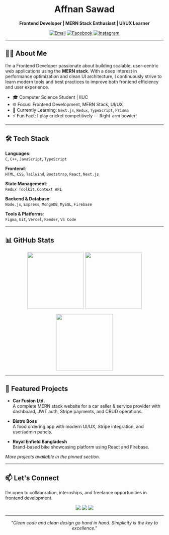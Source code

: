 <h1 align="center">Affnan Sawad</h1>
<p align="center"><strong>Frontend Developer | MERN Stack Enthusiast | UI/UX Learner</strong></p>

<p align="center">
  <a href="mailto:affnansawad2002@gmail.com"><img src="https://img.shields.io/badge/Gmail-D14836?style=flat&logo=gmail&logoColor=white" alt="Email" /></a>
  <a href="https://www.facebook.com/Affnan.sawad"><img src="https://img.shields.io/badge/Facebook-1877F2?style=flat&logo=facebook&logoColor=white" alt="Facebook" /></a>
  <a href="https://www.instagram.com/iamaffnan_sawad"><img src="https://img.shields.io/badge/Instagram-E4405F?style=flat&logo=instagram&logoColor=white" alt="Instagram" /></a>
</p>

---

## 👨‍💻 About Me

I’m a Frontend Developer passionate about building scalable, user-centric web applications using the **MERN stack**. With a deep interest in performance optimization and clean UI architecture, I continuously strive to learn modern tools and best practices to improve both frontend efficiency and user experience.

- 🎓 Computer Science Student | IIUC
- 🌐 Focus: Frontend Development, MERN Stack, UI/UX
- 🚀 Currently Learning: `Next.js`, `Redux`, `TypeScript`, `Prisma`
- ⚡ Fun Fact: I play cricket competitively — Right-arm bowler!

---

## 🛠️ Tech Stack

**Languages**:  
`C`, `C++`, `JavaScript`, `TypeScript`

**Frontend**:  
`HTML`, `CSS`, `Tailwind`, `Bootstrap`, `React`, `Next.js`

**State Management**:  
`Redux Toolkit`, `Context API`

**Backend & Database**:  
`Node.js`, `Express`, `MongoDB`, `MySQL`, `Firebase`

**Tools & Platforms**:  
`Figma`, `Git`, `Vercel`, `Render`, `VS Code`

---

## 📊 GitHub Stats

<p align="center">
  <img src="https://github-readme-stats.vercel.app/api?username=AffnanSawad&show_icons=true&theme=gruvbox&count_private=true" height="180" />
  <img src="https://github-readme-streak-stats.herokuapp.com?user=AffnanSawad&theme=gruvbox" height="180" />
</p>

<p align="center">
  <img src="https://github-readme-stats.vercel.app/api/top-langs/?username=AffnanSawad&layout=compact&theme=gruvbox" height="180" />
</p>

---

## 📂 Featured Projects

- **Car Fusion Ltd.**  
  A complete MERN stack website for a car seller & service provider with dashboard, JWT auth, Stripe payments, and CRUD operations.

- **Bistro Boss**  
  A food ordering app with modern UI/UX, Stripe integration, and user/admin panels.

- **Royal Enfield Bangladesh**  
  Brand-based bike showcasing platform using React and Firebase.

*More projects available in the pinned section.*

---

## 📫 Let's Connect

I’m open to collaboration, internships, and freelance opportunities in frontend development.

<p align="center">
  <a href="mailto:affnansawad2002@gmail.com"><img src="https://img.shields.io/badge/Email-Contact Me-D14836?style=for-the-badge&logo=gmail&logoColor=white" /></a>
  <a href="https://www.facebook.com/Affnan.sawad"><img src="https://img.shields.io/badge/Facebook-Visit-1877F2?style=for-the-badge&logo=facebook&logoColor=white" /></a>
  <a href="https://www.instagram.com/iamaffnan_sawad"><img src="https://img.shields.io/badge/Instagram-View Profile-E4405F?style=for-the-badge&logo=instagram&logoColor=white" /></a>
</p>

---

<p align="center"><em>"Clean code and clean design go hand in hand. Simplicity is the key to excellence."</em></p>
